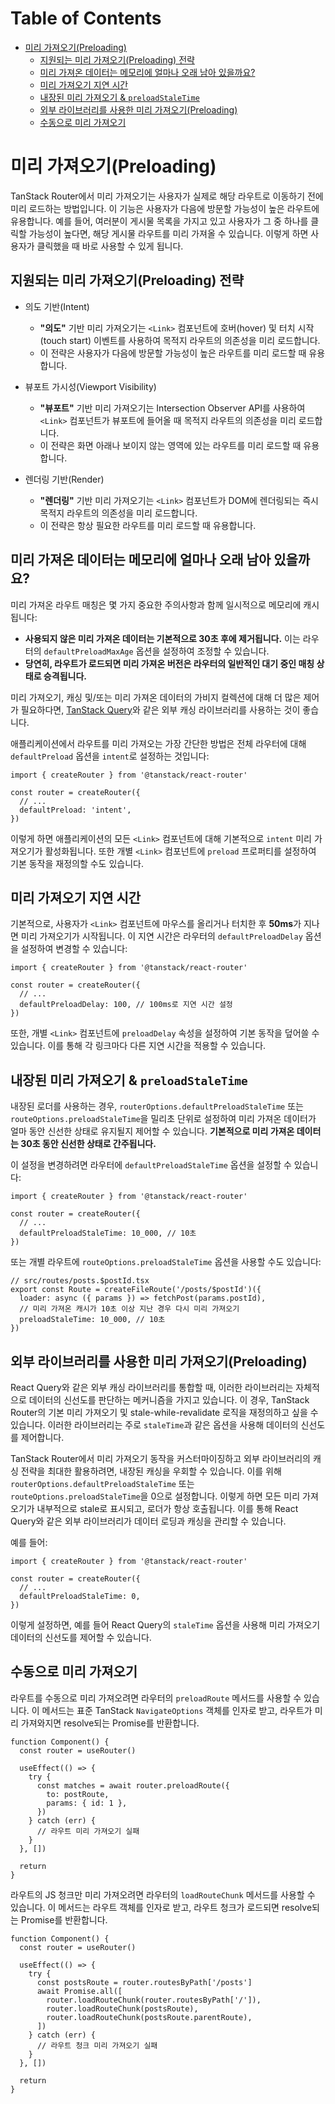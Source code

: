 # Table of Contents

- [미리 가져오기(Preloading)](#미리-가져오기preloading)
  - [지원되는 미리 가져오기(Preloading) 전략](#지원되는-미리-가져오기preloading-전략)
  - [미리 가져온 데이터는 메모리에 얼마나 오래 남아 있을까요?](#미리-가져온-데이터는-메모리에-얼마나-오래-남아-있을까요)
  - [미리 가져오기 지연 시간](#미리-가져오기-지연-시간)
  - [내장된 미리 가져오기 & `preloadStaleTime`](#내장된-미리-가져오기--preloadstaletime)
  - [외부 라이브러리를 사용한 미리 가져오기(Preloading)](#외부-라이브러리를-사용한-미리-가져오기preloading)
  - [수동으로 미리 가져오기](#수동으로-미리-가져오기)

# 미리 가져오기(Preloading)

TanStack Router에서 미리 가져오기는 사용자가 실제로 해당 라우트로 이동하기 전에 미리 로드하는 방법입니다. 이 기능은 사용자가 다음에 방문할 가능성이 높은 라우트에 유용합니다. 예를 들어, 여러분이 게시물 목록을 가지고 있고 사용자가 그 중 하나를 클릭할 가능성이 높다면, 해당 게시물 라우트를 미리 가져올 수 있습니다. 이렇게 하면 사용자가 클릭했을 때 바로 사용할 수 있게 됩니다.


## 지원되는 미리 가져오기(Preloading) 전략

- 의도 기반(Intent)
  - **"의도"** 기반 미리 가져오기는 `<Link>` 컴포넌트에 호버(hover) 및 터치 시작(touch start) 이벤트를 사용하여 목적지 라우트의 의존성을 미리 로드합니다.
  - 이 전략은 사용자가 다음에 방문할 가능성이 높은 라우트를 미리 로드할 때 유용합니다.
  
- 뷰포트 가시성(Viewport Visibility)
  - **"뷰포트"** 기반 미리 가져오기는 Intersection Observer API를 사용하여 `<Link>` 컴포넌트가 뷰포트에 들어올 때 목적지 라우트의 의존성을 미리 로드합니다.
  - 이 전략은 화면 아래나 보이지 않는 영역에 있는 라우트를 미리 로드할 때 유용합니다.
  
- 렌더링 기반(Render)
  - **"렌더링"** 기반 미리 가져오기는 `<Link>` 컴포넌트가 DOM에 렌더링되는 즉시 목적지 라우트의 의존성을 미리 로드합니다.
  - 이 전략은 항상 필요한 라우트를 미리 로드할 때 유용합니다.


## 미리 가져온 데이터는 메모리에 얼마나 오래 남아 있을까요?

미리 가져온 라우트 매칭은 몇 가지 중요한 주의사항과 함께 일시적으로 메모리에 캐시됩니다:

- **사용되지 않은 미리 가져온 데이터는 기본적으로 30초 후에 제거됩니다.** 이는 라우터의 `defaultPreloadMaxAge` 옵션을 설정하여 조정할 수 있습니다.
- **당연히, 라우트가 로드되면 미리 가져온 버전은 라우터의 일반적인 대기 중인 매칭 상태로 승격됩니다.**

미리 가져오기, 캐싱 및/또는 미리 가져온 데이터의 가비지 컬렉션에 대해 더 많은 제어가 필요하다면, [TanStack Query](https://tanstack.com/query)와 같은 외부 캐싱 라이브러리를 사용하는 것이 좋습니다.

애플리케이션에서 라우트를 미리 가져오는 가장 간단한 방법은 전체 라우터에 대해 `defaultPreload` 옵션을 `intent`로 설정하는 것입니다:

```tsx
import { createRouter } from '@tanstack/react-router'

const router = createRouter({
  // ...
  defaultPreload: 'intent',
})
```

이렇게 하면 애플리케이션의 모든 `<Link>` 컴포넌트에 대해 기본적으로 `intent` 미리 가져오기가 활성화됩니다. 또한 개별 `<Link>` 컴포넌트에 `preload` 프로퍼티를 설정하여 기본 동작을 재정의할 수도 있습니다.


## 미리 가져오기 지연 시간

기본적으로, 사용자가 `<Link>` 컴포넌트에 마우스를 올리거나 터치한 후 **50ms**가 지나면 미리 가져오기가 시작됩니다. 이 지연 시간은 라우터의 `defaultPreloadDelay` 옵션을 설정하여 변경할 수 있습니다:

```tsx
import { createRouter } from '@tanstack/react-router'

const router = createRouter({
  // ...
  defaultPreloadDelay: 100, // 100ms로 지연 시간 설정
})
```

또한, 개별 `<Link>` 컴포넌트에 `preloadDelay` 속성을 설정하여 기본 동작을 덮어쓸 수 있습니다. 이를 통해 각 링크마다 다른 지연 시간을 적용할 수 있습니다.


## 내장된 미리 가져오기 & `preloadStaleTime`

내장된 로더를 사용하는 경우, `routerOptions.defaultPreloadStaleTime` 또는 `routeOptions.preloadStaleTime`을 밀리초 단위로 설정하여 미리 가져온 데이터가 얼마 동안 신선한 상태로 유지될지 제어할 수 있습니다. **기본적으로 미리 가져온 데이터는 30초 동안 신선한 상태로 간주됩니다.**

이 설정을 변경하려면 라우터에 `defaultPreloadStaleTime` 옵션을 설정할 수 있습니다:

```tsx
import { createRouter } from '@tanstack/react-router'

const router = createRouter({
  // ...
  defaultPreloadStaleTime: 10_000, // 10초
})
```

또는 개별 라우트에 `routeOptions.preloadStaleTime` 옵션을 사용할 수도 있습니다:

```tsx
// src/routes/posts.$postId.tsx
export const Route = createFileRoute('/posts/$postId')({
  loader: async ({ params }) => fetchPost(params.postId),
  // 미리 가져온 캐시가 10초 이상 지난 경우 다시 미리 가져오기
  preloadStaleTime: 10_000, // 10초
})
```


## 외부 라이브러리를 사용한 미리 가져오기(Preloading)

React Query와 같은 외부 캐싱 라이브러리를 통합할 때, 이러한 라이브러리는 자체적으로 데이터의 신선도를 판단하는 메커니즘을 가지고 있습니다. 이 경우, TanStack Router의 기본 미리 가져오기 및 stale-while-revalidate 로직을 재정의하고 싶을 수 있습니다. 이러한 라이브러리는 주로 `staleTime`과 같은 옵션을 사용해 데이터의 신선도를 제어합니다.

TanStack Router에서 미리 가져오기 동작을 커스터마이징하고 외부 라이브러리의 캐싱 전략을 최대한 활용하려면, 내장된 캐싱을 우회할 수 있습니다. 이를 위해 `routerOptions.defaultPreloadStaleTime` 또는 `routeOptions.preloadStaleTime`을 0으로 설정합니다. 이렇게 하면 모든 미리 가져오기가 내부적으로 stale로 표시되고, 로더가 항상 호출됩니다. 이를 통해 React Query와 같은 외부 라이브러리가 데이터 로딩과 캐싱을 관리할 수 있습니다.

예를 들어:

```tsx
import { createRouter } from '@tanstack/react-router'

const router = createRouter({
  // ...
  defaultPreloadStaleTime: 0,
})
```

이렇게 설정하면, 예를 들어 React Query의 `staleTime` 옵션을 사용해 미리 가져오기 데이터의 신선도를 제어할 수 있습니다.


## 수동으로 미리 가져오기

라우트를 수동으로 미리 가져오려면 라우터의 `preloadRoute` 메서드를 사용할 수 있습니다. 이 메서드는 표준 TanStack `NavigateOptions` 객체를 인자로 받고, 라우트가 미리 가져와지면 resolve되는 Promise를 반환합니다.

```tsx
function Component() {
  const router = useRouter()

  useEffect(() => {
    try {
      const matches = await router.preloadRoute({
        to: postRoute,
        params: { id: 1 },
      })
    } catch (err) {
      // 라우트 미리 가져오기 실패
    }
  }, [])

  return 
}
```

라우트의 JS 청크만 미리 가져오려면 라우터의 `loadRouteChunk` 메서드를 사용할 수 있습니다. 이 메서드는 라우트 객체를 인자로 받고, 라우트 청크가 로드되면 resolve되는 Promise를 반환합니다.

```tsx
function Component() {
  const router = useRouter()

  useEffect(() => {
    try {
      const postsRoute = router.routesByPath['/posts']
      await Promise.all([
        router.loadRouteChunk(router.routesByPath['/']),
        router.loadRouteChunk(postsRoute),
        router.loadRouteChunk(postsRoute.parentRoute),
      ])
    } catch (err) {
      // 라우트 청크 미리 가져오기 실패
    }
  }, [])

  return 
}
```


